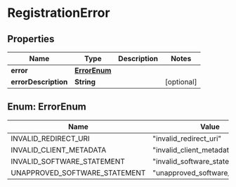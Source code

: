 
# RegistrationError

## Properties
Name | Type | Description | Notes
------------ | ------------- | ------------- | -------------
**error** | [**ErrorEnum**](#ErrorEnum) |  | 
**errorDescription** | **String** |  |  [optional]


<a name="ErrorEnum"></a>
## Enum: ErrorEnum
Name | Value
---- | -----
INVALID_REDIRECT_URI | &quot;invalid_redirect_uri&quot;
INVALID_CLIENT_METADATA | &quot;invalid_client_metadata&quot;
INVALID_SOFTWARE_STATEMENT | &quot;invalid_software_statement&quot;
UNAPPROVED_SOFTWARE_STATEMENT | &quot;unapproved_software_statement&quot;



